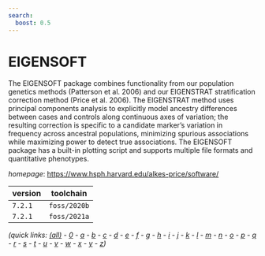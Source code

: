 ```yaml
---
search:
  boost: 0.5
---
```

# EIGENSOFT

The EIGENSOFT package combines functionality from our population genetics methods (Patterson et al. 2006)  and our EIGENSTRAT stratification correction method (Price et al. 2006). The EIGENSTRAT method uses principal components  analysis to explicitly model ancestry differences between cases and controls along continuous axes of variation;  the resulting correction is specific to a candidate marker’s variation in frequency across ancestral populations,  minimizing spurious associations while maximizing power to detect true associations. The EIGENSOFT package has a built-in plotting script and supports multiple file formats and quantitative phenotypes.

*homepage*: <https://www.hsph.harvard.edu/alkes-price/software/>

version | toolchain
--------|----------
``7.2.1`` | ``foss/2020b``
``7.2.1`` | ``foss/2021a``


*(quick links: [(all)](../index.md) - [0](../0/index.md) - [a](../a/index.md) - [b](../b/index.md) - [c](../c/index.md) - [d](../d/index.md) - [e](../e/index.md) - [f](../f/index.md) - [g](../g/index.md) - [h](../h/index.md) - [i](../i/index.md) - [j](../j/index.md) - [k](../k/index.md) - [l](../l/index.md) - [m](../m/index.md) - [n](../n/index.md) - [o](../o/index.md) - [p](../p/index.md) - [q](../q/index.md) - [r](../r/index.md) - [s](../s/index.md) - [t](../t/index.md) - [u](../u/index.md) - [v](../v/index.md) - [w](../w/index.md) - [x](../x/index.md) - [y](../y/index.md) - [z](../z/index.md))*

